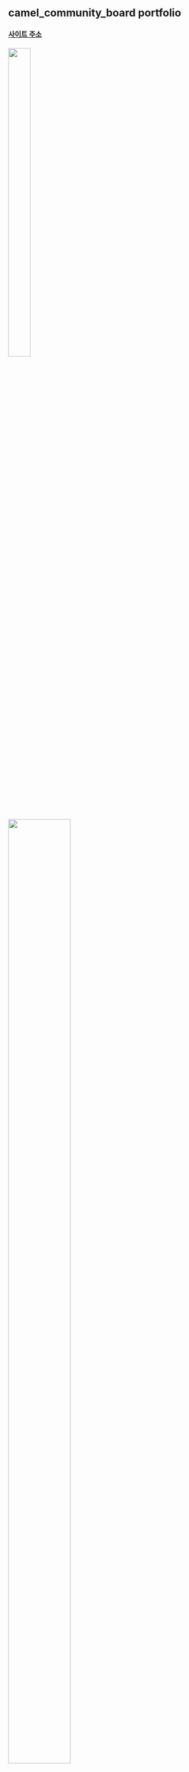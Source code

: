 ## camel_community_board portfolio

#### [사이트 주소](http://chamym.cafe24.com/)


<img src="https://user-images.githubusercontent.com/38008152/74584676-51cc4480-5018-11ea-8ed0-01d8d65c222a.png" height="40%" width="30%">

<div><img src="https://user-images.githubusercontent.com/38008152/74584510-63ace800-5016-11ea-9248-daac52b83335.png" height="70%" width="50%"></div>
